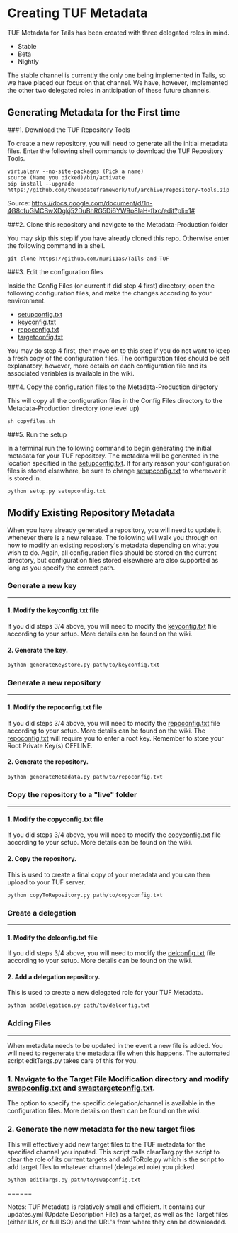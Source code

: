 **Creating TUF Metadata**
========================================================================================================================

TUF Metadata for Tails has been created with three delegated roles in mind.
* Stable
* Beta
* Nightly

The stable channel is currently the only one being implemented in Tails, so we have placed our focus on that channel.
We have, however, implemented the other two delegated roles in anticipation of these future channels.

## Generating Metadata for the First time	
###1. Download the TUF Repository Tools

To create a new repository, you will need to generate all the initial metadata files.  Enter the following shell commands to download the TUF Repository Tools.

```shell
virtualenv --no-site-packages (Pick a name)
source (Name you picked)/bin/activate
pip install --upgrade https://github.com/theupdateframework/tuf/archive/repository-tools.zip
```

Source: https://docs.google.com/document/d/1n-4G8cfuGMCBwXDgkj52DuBhRG5Di6YW9p8IaH-fIxc/edit?pli=1#

###2. Clone this repository and navigate to the Metadata-Production folder

You may skip this step if you have already cloned this repo.  Otherwise enter the following command in a shell.

```shell
git clone https://github.com/muri11as/Tails-and-TUF
```

###3. Edit the configuration files

Inside the Config Files (or current if did step 4 first) directory, open the following configuration files, and make the changes according to your environment.

* [setupconfig.txt](https://github.com/muri11as/Tails-and-TUF/wiki/Metadata-Configurations#setupconfigtxt)
* [keyconfig.txt](https://github.com/muri11as/Tails-and-TUF/wiki/Metadata-Configurations#keyconfigtxt)
* [repoconfig.txt](https://github.com/muri11as/Tails-and-TUF/wiki/Metadata-Configurations#repoconfigtxt)
* [targetconfig.txt](https://github.com/muri11as/Tails-and-TUF/wiki/Metadata-Configurations#targetconfigtxt)

You may do step 4 first, then move on to this step if you do not want to keep a fresh copy of the configuration files.  The configuration files should be self explanatory, however, more details on each configuration file and its associated variables is available in the wiki.

###4. Copy the configuration files to the Metadata-Production directory

This will copy all the configuration files in the Config Files directory to the Metadata-Production directory (one level up)

```shell
sh copyfiles.sh
```

###5. Run the setup

In a terminal run the following command to begin generating the initial metadata for your TUF repository.  The metadata will be generated in the location specified in the [setupconfig.txt](https://github.com/muri11as/Tails-and-TUF/wiki/Metadata-Configurations#setupconfigtxt).  If for any reason your configuration files is stored elsewhere, be sure to change [setupconfig.txt](https://github.com/muri11as/Tails-and-TUF/wiki/Metadata-Configurations#setupconfigtxt) to whereever it is stored in.

```shell
python setup.py setupconfig.txt
```

## Modify Existing Repository Metadata

When you have already generated a repository, you will need to update it whenever there is a new release.  The following will walk you through on how to modify an existing repository's metadata depending on what you wish to do.  Again, all configuration files should be stored on the current directory, but configuration files stored elsewhere are also supported as long as you specify the correct path.

### Generate a new key
-------

#### 1. Modify the keyconfig.txt file

If you did steps 3/4 above, you will need to modify the [keyconfig.txt](https://github.com/muri11as/Tails-and-TUF/wiki/Metadata-Configurations#keyconfigtxt) file according to your setup.  More details can be found on the wiki.

#### 2. Generate the key.

```shell
python generateKeystore.py path/to/keyconfig.txt
```

### Generate a new repository
-------

#### 1. Modify the repoconfig.txt file

If you did steps 3/4 above, you will need to modify the [repoconfig.txt](https://github.com/muri11as/Tails-and-TUF/wiki/Metadata-Configurations#repoconfigtxt) file according to your setup.  More details can be found on the wiki.  The [repoconfig.txt](https://github.com/muri11as/Tails-and-TUF/wiki/Metadata-Configurations#repoconfigtxt) will require you to enter a root key.  Remember to store your Root Private Key(s) OFFLINE.

#### 2. Generate the repository.

```shell
python generateMetadata.py path/to/repoconfig.txt
```

### Copy the repository to a "live" folder
-------

#### 1. Modify the copyconfig.txt file

If you did steps 3/4 above, you will need to modify the [copyconfig.txt](https://github.com/muri11as/Tails-and-TUF/wiki/Metadata-Configurations#copyconfigtxt) file according to your setup.  More details can be found on the wiki.

#### 2. Copy the repository.

This is used to create a final copy of your metadata and you can then upload to your TUF server.

```shell
python copyToRepository.py path/to/copyconfig.txt
```

### Create a delegation
-------

#### 1. Modify the delconfig.txt file

If you did steps 3/4 above, you will need to modify the [delconfig.txt](https://github.com/muri11as/Tails-and-TUF/wiki/Metadata-Configurations#delconfigtxt) file according to your setup.  More details can be found on the wiki.

#### 2. Add a delegation repository.

This is used to create a new delegated role for your TUF Metadata.

```shell
python addDelegation.py path/to/delconfig.txt
```

### Adding Files
-------

When metadata needs to be updated in the event a new file is added.  You will need to regenerate the metadata file when this happens. The automated script editTargs.py takes care of this for you.

### 1. Navigate to the Target File Modification directory and modify [swapconfig.txt](https://github.com/muri11as/Tails-and-TUF/wiki/Metadata-Configurations#swapconfigtxt) and [swaptargetconfig.txt](https://github.com/muri11as/Tails-and-TUF/wiki/Metadata-Configurations#swaptargetconfigtxt).

The option to specify the specific delegation/channel is available in the configuration files.  More details on them can be found on the wiki.

### 2. Generate the new metadata for the new target files

This will effectively add new target files to the TUF metadata for the specified channel you inputed. This script calls clearTarg.py the script to clear the role of its current targets and addToRole.py which is the script to add target files to whatever channel (delegated role) you picked.

```shell
python editTargs.py path/to/swapconfig.txt
```

======

Notes:
TUF Metadata is relatively small and efficient. It contains our updates.yml (Update Description File) as a target, as well as the
Target files (either IUK, or full ISO) and the URL's from where they can be downloaded. 
